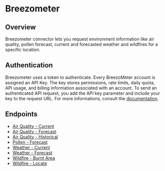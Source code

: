# Breezometer

## Overview

Breezometer connector lets you request environment information like air quality, pollen forecast, current and forecasted weather and wildfires for a specific location.

## Authentication

Breezometer uses a token to authenticate. Every BreezoMeter account is assigned an API Key. The key stores permissions, rate limits, daily quota, API usage, and billing information associated with an account. To send an authenticated API request, you add the API key parameter and include your key to the request URL. For more informations, consult the [documentation](https://docs.breezometer.com/api-documentation/introduction/#authentication).

## Endpoints

- [Air Quality - Current](https://docs.breezometer.com/api-documentation/air-quality-api/v2/#current-conditions)
- [Air Quality - Forecast](https://docs.breezometer.com/api-documentation/air-quality-api/v2/#hourly-forecast)
- [Air Quality - Historical](https://docs.breezometer.com/api-documentation/air-quality-api/v2/#hourly-history)
- [Pollen - Forecast](https://docs.breezometer.com/api-documentation/pollen-api/v2/#daily-forecast)
- [Weather - Current](https://docs.breezometer.com/api-documentation/weather-api/v1/#current-conditions)
- [Weather - Forecast](https://docs.breezometer.com/api-documentation/weather-api/v1/#hourly-forecast)
- [Wildfire - Burnt Area](https://docs.breezometer.com/api-documentation/wildfire-tracker-api/v1/#burnt-area-api)
- [Wildfire - Locate](https://docs.breezometer.com/api-documentation/wildfire-tracker-api/v1/#current-conditions)
